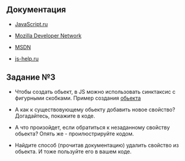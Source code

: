 ## Документация

- [JavaScript.ru](http://javascript.ru/manual)

- [Mozilla Developer Network](https://developer.mozilla.org/ru/docs/Learn/JavaScript)
- [MSDN](https://msdn.microsoft.com/ru-ru/library/6fw3zxcx(v=vs.94).aspx)
- [js-help.ru](http://js-help.net/)


## Задание №3


 - Чтобы создать обьект, в JS можно использовать синктаксис с фигурными скобками. Пример создания [обьекта](https://github.com/partybreaker/Course_javascript/blob/master/practice/create_object.js)

  - А как к существовующему обьекту добавить новое свойство? Догадайтесь, покажите в коде.

 - А что произойдет, если обратиться к незаданному свойству обьекта? Опять же - проилюстрируйте кодом.

 - Найдите способ (прочитав документацию) удалить свойство из обьекта. И тоже пользуйте его в вашем коде.
